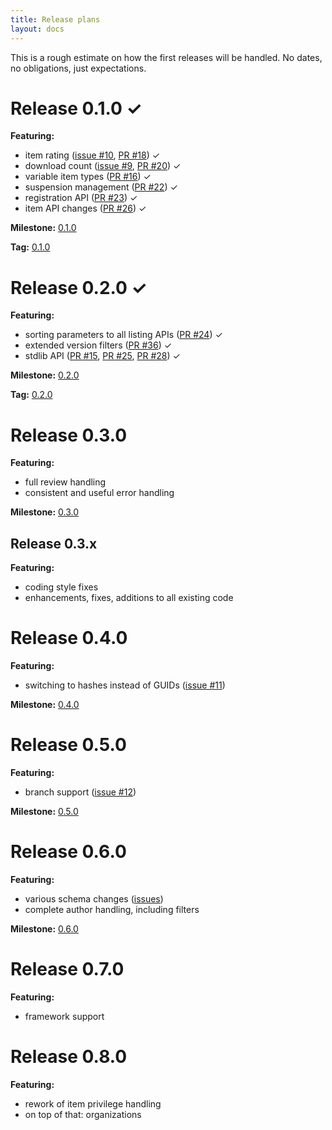 ```yaml
---
title: Release plans
layout: docs
---
```

This is a rough estimate on how the first releases will be handled. No dates, no obligations, just expectations.

# Release 0.1.0 &#x2713;
**Featuring:**
* item rating ([issue #10](http://github.com/Library-Distribution/ALD-API/issues/10), [PR #18](http://github.com/Library-Distribution/ALD-API/pull/18)) &#x2713;
* download count ([issue #9](http://github.com/Library-Distribution/ALD-API/issues/9), [PR #20](http://github.com/Library-Distribution/ALD-API/pull/20)) &#x2713;
* variable item types ([PR #16](http://github.com/Library-Distribution/ALD-API/pull/16)) &#x2713;
* suspension management ([PR #22](http://github.com/Library-Distribution/ALD-API/pull/22)) &#x2713;
* registration API ([PR #23](http://github.com/Library-Distribution/ALD-API/pull/23)) &#x2713;
* item API changes ([PR #26](https://github.com/Library-Distribution/ALD-API/pull/26)) &#x2713;

**Milestone:** [0.1.0](https://github.com/Library-Distribution/ALD-API/issues/milestones)

**Tag:** [0.1.0](https://github.com/Library-Distribution/ALD-API/tree/0.1.0)

# Release 0.2.0 &#x2713;
**Featuring:**
* sorting parameters to all listing APIs ([PR #24](http://github.com/Library-Distribution/ALD-API/pull/24)) &#x2713;
* extended version filters ([PR #36](http://github.com/Library-Distribution/ALD-API/pull/36)) &#x2713;
* stdlib API ([PR #15](http://github.com/Library-Distribution/ALD-API/pull/15), [PR #25](http://github.com/Library-Distribution/ALD-API/pull/25), [PR #28](http://github.com/Library-Distribution/ALD-API/pull/28)) &#x2713;

**Milestone:**
[0.2.0](https://github.com/Library-Distribution/ALD-API/issues/milestones)

**Tag:** [0.2.0](https://github.com/Library-Distribution/ALD-API/tree/0.2.0)

# Release 0.3.0
**Featuring:**
* full review handling
* consistent and useful error handling

**Milestone:** [0.3.0](https://github.com/Library-Distribution/ALD-API/issues/milestones)

## Release 0.3.x
**Featuring:**
* coding style fixes
* enhancements, fixes, additions to all existing code

# Release 0.4.0
**Featuring:**
* switching to hashes instead of GUIDs ([issue #11](http://github.com/Library-Distribution/ALD-API/issues/11))

**Milestone:** [0.4.0](https://github.com/Library-Distribution/ALD-API/issues/milestones)

# Release 0.5.0
**Featuring:**
* branch support ([issue #12](http://github.com/Library-Distribution/ALD-API/issues/12))

**Milestone:** [0.5.0](https://github.com/Library-Distribution/ALD-API/issues/milestones)

# Release 0.6.0
**Featuring:**
* various schema changes ([issues](http://github.com/Library-Distribution/ALD-API/issues?labels=schema&state=open))
* complete author handling, including filters

**Milestone:** [0.6.0](https://github.com/Library-Distribution/ALD-API/issues/milestones)

# Release 0.7.0
**Featuring:**
* framework support

# Release 0.8.0
**Featuring:**
* rework of item privilege handling
* on top of that: organizations